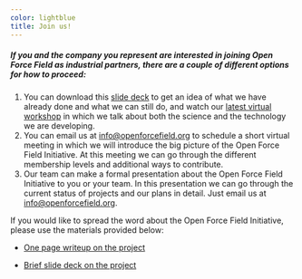 ```yaml
---
color: lightblue
title: Join us!
---
```


##### If you and the company you represent are interested in joining Open Force Field as industrial partners, there are a couple of different options for how to proceed:
1. You can download this [slide deck](https://zenodo.org/record/6774452/files/2022%20Annual%20Keynote%20-%20Public%20Copy.pdf?download=1) to get an idea of what we have already done and what we can still do, and watch our [latest virtual workshop](https://youtu.be/YA3PpeFFcqk) in which we talk about both the science and the technology we are developing.
2. You can email us at <a href="mailto:info@openforcefield.org">info@openforcefield.org</a> to schedule a short virtual meeting in which we will introduce the big picture of the Open Force Field Initiative. At this meeting we can go through the different membership levels and additional ways to contribute.
3. Our team can make a formal presentation about the Open Force Field Initiative to you or your team. In this presentation we can go through the current status of projects and our plans in detail. Just email us at <a href="mailto:info@openforcefield.org">info@openforcefield.org</a>.

If you would like to spread the word about the Open Force Field Initiative, please use the materials provided below:

* [One page writeup on the project](https://zenodo.org/record/7430421#.Y5e3mS8w3VN)

* [Brief slide deck on the project](https://zenodo.org/record/7430414#.Y5e3sy8w3VN)
